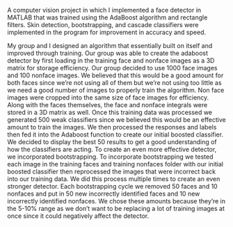 A computer vision project in which I implemented a face detector in MATLAB that was trained using the AdaBoost algorithm and rectangle filters.
Skin detection, bootstrapping, and cascade classifiers were implemented in the program for improvement in accuracy and speed. 

My group and I designed an algorithm that essentially built on itself and improved through training. Our group was able to create the
adaboost detector by first loading in the training face and nonface images as a 3D matrix for storage efficiency. 
Our group decided to use 1000 face images and 100 nonface images. We believed that this would be a good amount for both faces since we’re not using all of 
them but we’re not using too little as we need a good number of images to properly train the algorithm. Non face images were cropped into the same size
of face images for efficiency. Along with the faces themselves, the face and nonface integrals were stored in a 3D matrix as well. 
Once this training data was processed we generated 500 weak classifiers since we believed this would be an effective amount to train the images.
We then processed the responses and labels then fed it into the Adaboost function to create our initial boosted classifier. We decided to display
the best 50 results to get a good understanding of how the classifiers are acting. To create an even more effective detector, we
incorporated bootstrapping. To incorporate bootstrapping we tested each image in the training faces and
training nonfaces folder with our initial boosted classifier then reprocessed the images that were incorrect
back into our training data. We did this process multiple times to create an even stronger detector. Each
bootstrapping cycle we removed 50 faces and 10 nonfaces and put in 50 new incorrectly identified faces
and 10 new incorrectly identified nonfaces. We chose these amounts because they’re in the 5-10% range
as we don’t want to be replacing a lot of training images at once since it could negatively affect the
detector.
